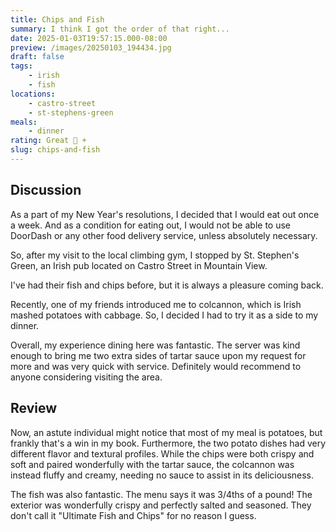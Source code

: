 ```yaml
---
title: Chips and Fish
summary: I think I got the order of that right...
date: 2025-01-03T19:57:15.000-08:00
preview: /images/20250103_194434.jpg
draft: false
tags:
    - irish
    - fish
locations:
    - castro-street
    - st-stephens-green
meals:
    - dinner
rating: Great 🥔 +
slug: chips-and-fish
---
```


## Discussion

As a part of my New Year's resolutions, I decided that I would eat out once a
week. And as a condition for eating out, I would not be able to use DoorDash or
any other food delivery service, unless absolutely necessary.

So, after my visit to the local climbing gym, I stopped by St. Stephen's Green, 
an Irish pub located on Castro Street in Mountain View.

I've had their fish and chips before, but it is always a pleasure coming back.

Recently, one of my friends introduced me to colcannon, which is Irish mashed
potatoes with cabbage. So, I decided I had to try it as a side to my dinner.

Overall, my experience dining here was fantastic. The server was kind enough to 
bring me two extra sides of tartar sauce upon my request for more and was very
quick with service. Definitely would recommend to anyone considering visiting
the area.

## Review

Now, an astute individual might notice that most of my meal is potatoes, but
frankly that's a win in my book. Furthermore, the two potato dishes had very
different flavor and textural profiles. While the chips were both crispy and
soft and paired wonderfully with the tartar sauce, the colcannon was instead 
fluffy and creamy, needing no sauce to assist in its deliciousness.

The fish was also fantastic. The menu says it was 3/4ths of a pound!
The exterior was wonderfully crispy and perfectly salted and seasoned. They
don't call it "Ultimate Fish and Chips" for no reason I guess.